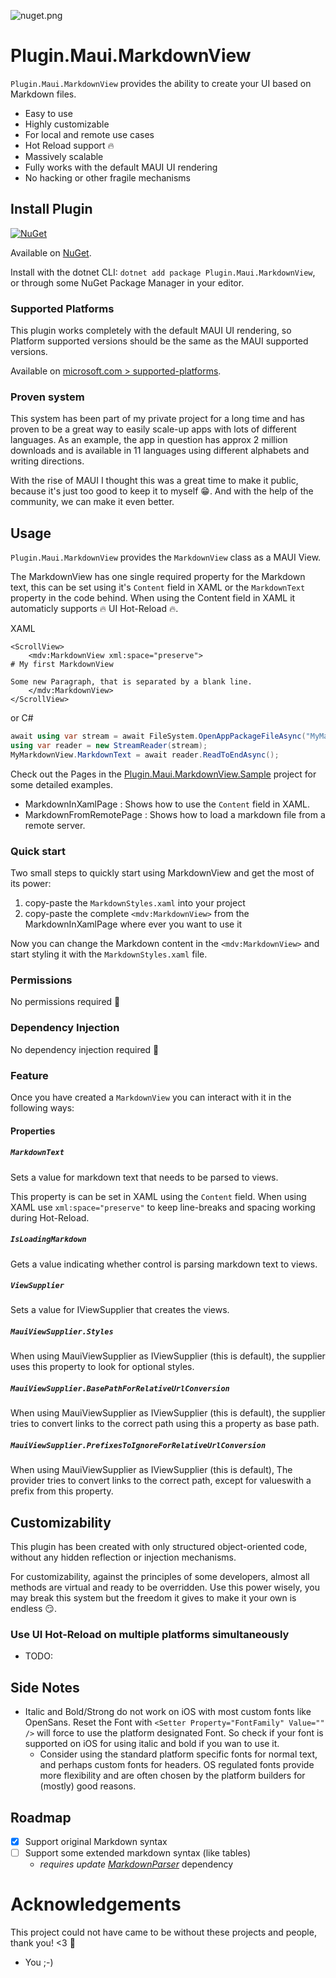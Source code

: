 ﻿![nuget.png](https://raw.githubusercontent.com/Toine-db/Plugin.Maui.MarkdownView/main/nuget.png)
# Plugin.Maui.MarkdownView

`Plugin.Maui.MarkdownView` provides the ability to create your UI based on Markdown files.

- Easy to use
- Highly customizable
- For local and remote use cases
- Hot Reload support :fire:
- Massively scalable
- Fully works with the default MAUI UI rendering
- No hacking or other fragile mechanisms

## Install Plugin
 
[![NuGet](https://img.shields.io/nuget/v/Plugin.Maui.MarkdownView.svg?label=NuGet)](https://www.nuget.org/packages/Plugin.Maui.MarkdownView/)

Available on [NuGet](http://www.nuget.org/packages/Plugin.Maui.MarkdownView).

Install with the dotnet CLI: `dotnet add package Plugin.Maui.MarkdownView`, or through some NuGet Package Manager in your editor.

### Supported Platforms

This plugin works completely with the default MAUI UI rendering, so Platform supported versions should be the same as the MAUI supported versions.

Available on [microsoft.com > supported-platforms](https://learn.microsoft.com/en-us/dotnet/maui/supported-platforms).


### Proven system
This system has been part of my private project for a long time and has proven to be a great way to easily scale-up apps with lots of different languages. As an example, the app in question has approx 2 million downloads and is available in 11 languages ​​using different alphabets and writing directions.

With the rise of MAUI I thought this was a great time to make it public, because it's just too good to keep it to myself :grin:. And with the help of the community, we can make it even better.

## Usage

`Plugin.Maui.MarkdownView` provides the `MarkdownView` class as a MAUI View.

The MarkdownView has one single required property for the Markdown text, this can be set using it's `Content` field in XAML or the `MarkdownText` property in the code behind. When using the Content field in XAML it automaticly supports :fire: UI Hot-Reload :fire:.

XAML
```xaml
<ScrollView>
    <mdv:MarkdownView xml:space="preserve">
# My first MarkdownView

Some new Paragraph, that is separated by a blank line.
    </mdv:MarkdownView>
</ScrollView>
```

or C#
```csharp
await using var stream = await FileSystem.OpenAppPackageFileAsync("MyMarkdown.md");
using var reader = new StreamReader(stream);
MyMarkdownView.MarkdownText = await reader.ReadToEndAsync();
```

Check out the Pages in the [Plugin.Maui.MarkdownView.Sample](https://github.com/Toine-db/Plugin.Maui.MarkdownView/tree/main/samples) project for some detailed examples.
- MarkdownInXamlPage : Shows how to use the `Content` field in XAML.
- MarkdownFromRemotePage : Shows how to load a markdown file from a remote server.

### Quick start

Two small steps to quickly start using MarkdownView and get the most of its power:
  1. copy-paste the `MarkdownStyles.xaml` into your project
  2. copy-paste the complete `<mdv:MarkdownView>` from the MarkdownInXamlPage where ever you want to use it

Now you can change the Markdown content in the `<mdv:MarkdownView>` and start styling it with the `MarkdownStyles.xaml` file.

### Permissions

No permissions required :tada:

### Dependency Injection

No dependency injection required :confetti_ball:

### Feature

Once you have created a `MarkdownView` you can interact with it in the following ways:

#### Properties

##### `MarkdownText`

Sets a value for markdown text that needs to be parsed to views. 

This property is can be set in XAML using the `Content` field. When using XAML use `xml:space="preserve"` to keep line-breaks and spacing working during Hot-Reload.

##### `IsLoadingMarkdown`

Gets a value indicating whether control is parsing markdown text to views.

##### `ViewSupplier`

Sets a value for IViewSupplier that creates the views.

##### `MauiViewSupplier.Styles`

When using MauiViewSupplier as IViewSupplier (this is default), the supplier uses this property to look for optional styles.

##### `MauiViewSupplier.BasePathForRelativeUrlConversion`

When using MauiViewSupplier as IViewSupplier (this is default), the supplier tries to convert links to the correct path using this a property as base path.

##### `MauiViewSupplier.PrefixesToIgnoreForRelativeUrlConversion`

When using MauiViewSupplier as IViewSupplier (this is default), The provider tries to convert links to the correct path, except for values ​​with a prefix from this property.


## Customizability

This plugin has been created with only structured object-oriented code, without any hidden reflection or injection mechanisms.

For customizability, against the principles of some developers, almost all methods are virtual and ready to be overridden. Use this power wisely, you may break this system but the freedom it gives to make it your own is endless :smirk:.

### Use UI Hot-Reload on multiple platforms simultaneously
- TODO:

## Side Notes
- Italic and Bold/Strong do not work on iOS with most custom fonts like OpenSans. Reset the Font with `<Setter Property="FontFamily" Value="" />` will force to use the platform designated Font. So check if your font is supported on iOS for using italic and bold if you wan to use it.
  - Consider using the standard platform specific fonts for normal text, and perhaps custom fonts for headers. OS regulated fonts provide more flexibility and are often chosen by the platform builders for (mostly) good reasons.  


## Roadmap

- [x] Support original Markdown syntax
- [ ] Support some extended markdown syntax (like tables)
  - _requires update [MarkdownParser](https://github.com/Toine-db/MarkdownParser/tree/main)_ dependency

# Acknowledgements

This project could not have came to be without these projects and people, thank you! <3 :clap:
- You ;-) 